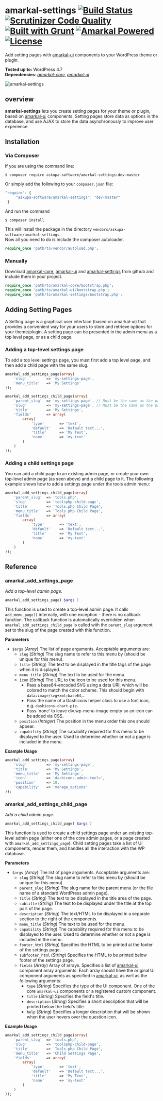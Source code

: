# amarkal-settings [![Build Status](https://scrutinizer-ci.com/g/askupasoftware/amarkal-settings/badges/build.png?b=master)](https://scrutinizer-ci.com/g/askupasoftware/amarkal-settings/build-status/master) [![Scrutinizer Code Quality](https://scrutinizer-ci.com/g/askupasoftware/amarkal-settings/badges/quality-score.png?b=master)](https://scrutinizer-ci.com/g/askupasoftware/amarkal-settings/?branch=master) [![Built with Grunt](https://cdn.gruntjs.com/builtwith.svg)](https://gruntjs.com/) [![Amarkal Powered](https://askupasoftware.com/amarkal-powered.svg)](https://products.askupasoftware.com/amarkal) [![License](https://img.shields.io/badge/license-GPL--3.0%2B-red.svg)](https://raw.githubusercontent.com/askupasoftware/amarkal-settings/master/LICENSE)
Add setting pages with [amarkal-ui](https://github.com/askupasoftware/amarkal-ui) components to your WordPress theme or plugin.

**Tested up to:** WordPress 4.7  
**Dependencies**: *[amarkal-core](https://github.com/askupasoftware/amarkal-core)*, *[amarkal-ui](https://github.com/askupasoftware/amarkal-ui)*

![amarkal-settings](https://askupasoftware.com/wp-content/uploads/2015/04/amarkal-settings.png)

## overview

**amarkal-settings** lets you create setting pages for your theme or plugin, based on [amarkal-ui](https://github.com/askupasoftware/amarkal-ui) components. Setting pages store data as options in the database, and use AJAX to store the data asynchronously to improve user experience.

## Installation

### Via Composer

If you are using the command line:  
```
$ composer require askupa-software/amarkal-settings:dev-master
```

Or simply add the following to your `composer.json` file:
```javascript
"require": {
     "askupa-software/amarkal-settings": "dev-master"
 }
```
And run the command 
```
$ composer install
```

This will install the package in the directory `vendors/askupa-software/amarkal-settings`.  
Now all you need to do is include the composer autoloader.

```php
require_once 'path/to/vendor/autoload.php';
```

### Manually

Download [amarkal-core](https://github.com/askupasoftware/amarkal-core/archive/master.zip), [amarkal-ui](https://github.com/askupasoftware/amarkal-ui/archive/master.zip) and [amarkal-settings](https://github.com/askupasoftware/amarkal-settings/archive/master.zip) from github and include them in your project.

```php
require_once 'path/to/amarkal-core/bootstrap.php';
require_once 'path/to/amarkal-ui/bootstrap.php';
require_once 'path/to/amarkal-settings/bootstrap.php';
```

## Adding Setting Pages

A Setting page is a graphical user interface (based on amarkal-ui) that provides a convenient way for your users to store and retrieve options for your theme/plugin. A setting page can be presented in the admin menu as a top level page, or as a child page.

### Adding a top-level settings page

To add a top level settings page, you must first add a top level page, and then add a child page with the same slug.

```php
amarkal_add_settings_page(array(
    'slug'         => 'my-settings-page',
    'menu_title'   => 'My Settings'
));

amarkal_add_settings_child_page(array(
    'parent_slug'  => 'my-settings-page', // Must be the same as the parent page's slug
    'slug'         => 'my-settings-page', // Must be the same as the parent page's slug
    'title'        => 'My Settings',
    'fields'       => array(
        array(
            'type'       => 'text',
            'default'    => 'Default text...',
            'title'      => 'My Text',
            'name'       => 'my-text'
        )
    )
));
```

### Adding a child settings page

You can add a child page to an existing admin page, or create your own top-level admin page (as seen above) and a child page to it. The following example shows how to add a settings page under the tools admin menu:

```php
amarkal_add_settings_child_page(array(
    'parent_slug'  => 'tools.php',
    'slug'         => 'toolsphp-child-page',
    'title'        => 'Tools.php Child Page',
    'menu_title'   => 'Tools.php Child Page',
    'fields'       => array(
        array(
            'type'       => 'text',
            'default'    => 'Default text...',
            'title'      => 'My Text',
            'name'       => 'my-text'
        )
    )
));
```

## Reference

### amarkal_add_settings_page
*Add a top-level admin page.*
```php
amarkal_add_settings_page( $args )
```
This function is used to create a top-level admin page. It calls `add_menu_page()` internally, with one exception - there is no callback function. The callback function is automatically overridden when `amarkal_add_settings_child_page` is called with the `parent_slug` argument set to the slug of the page created with this function.

**Parameters**  
* `$args` (*Array*)  The list of page arguments. Acceptable arguments are:
  * `slug` (*String*) The slug name to refer to this menu by (should be unique for this menu).
  * `title` (*String*) The text to be displayed in the title tags of the page when it is displayed.
  * `menu_title` (*String*) The text to be used for the menu.
  * `icon` (*String*) The URL to the icon to be used for this menu. 
    * Pass a base64-encoded SVG using a data URI, which will be colored to match the color scheme. This should begin with `data:image/svg+xml;base64,`. 
    * Pass the name of a Dashicons helper class to use a font icon, e.g. `dashicons-chart-pie`. 
    * Pass 'none' to leave div.wp-menu-image empty so an icon can be added via CSS.
  * `position` (*Integer*) The position in the menu order this one should appear.
  * `capability` (*String*) The capability required for this menu to be displayed to the user. Used to determine whether or not a page is included in the menu.


**Example Usage**
```php
amarkal_add_settings_page(array(
    'slug'         => 'my-settings-page',
    'title'        => 'My Settings',
    'menu_title'   => 'My Settings',
    'icon'         => 'dashicons-admin-tools',
    'position'     => 10,
    'capability'   => 'manage_options'
));
```

### amarkal_add_settings_child_page
*Add a child admin page.*
```php
amarkal_add_settings_child_page( $args )
```
This function is used to create a child settings page under an existing top-level admin page (either one of the core admin pages, or a page created with `amarkal_add_settings_page`). Child setting pages take a list of UI components, render them, and handles all the interaction with the WP database.

**Parameters**  
* `$args` (*Array*)  The list of page arguments. Acceptable arguments are:
  * `slug` (*String*) The slug name to refer to this menu by (should be unique for this menu).
  * `parent_slug` (*String*) The slug name for the parent menu (or the file name of a standard WordPress admin page).
  * `title` (*String*) The text to be displayed in the title area of the page.
  * `subtitle` (*String*) The text to be displayed under the title at the top part of the page.
  * `description` (*String*) The text/HTML to be displayed in a separate section to the right of the components.
  * `menu_title` (*String*) The text to be used for the menu.
  * `capability` (*String*) The capability required for this menu to be displayed to the user. Used to determine whether or not a page is included in the menu.
  * `footer_html` (*String*) Specifies the HTML to be printed at the footer of the  settings page.
  * `subfooter_html` (*String*) Specifies the HTML to be printed below footer of the  settings page.
  * `fields` (*Array*) Array of arrays. Specifies a list of [amarkal-ui](https://github.com/askupasoftware/amarkal-ui) component array arguments. Each array should have the original UI component arguments as specified in [amarkal-ui](https://github.com/askupasoftware/amarkal-ui), as well as the following arguments:
    * `type` (*String*) Specifies the type of the UI component. One of the core `amarkal-ui` components or a registered custom component.
    * `title` (*String*) Specifies the field's title.
    * `description` (*String*) Specifies a short description that will be printed below the field's title.
    * `help` (*String*) Specifies a longer description that will be shown when the user hovers over the question icon.

**Example Usage**
```php
amarkal_add_settings_child_page(array(
    'parent_slug'  => 'tools.php',
    'slug'         => 'toolsphp-child-page',
    'title'        => 'Tools.php Child Page',
    'menu_title'   => 'Child Settings Page',
    'fields'       => array(
        array(
            'type'       => 'text',
            'default'    => 'Default text...',
            'title'      => 'My Text',
            'name'       => 'my-text'
        )
    )
));
```